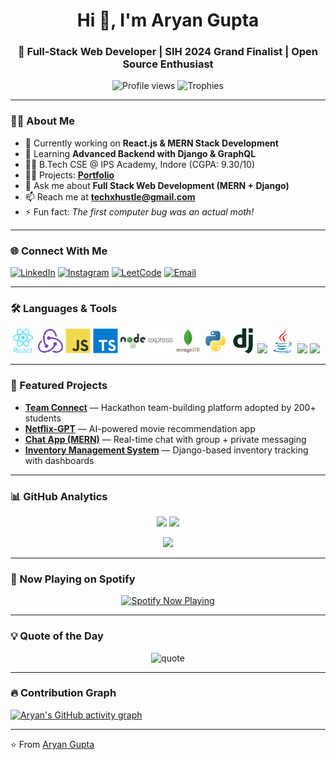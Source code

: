 <h1 align="center">Hi 👋, I'm Aryan Gupta</h1>
<h3 align="center">🚀 Full-Stack Web Developer | SIH 2024 Grand Finalist | Open Source Enthusiast</h3>

<p align="center">
  <img src="https://komarev.com/ghpvc/?username=aryangupta1105&label=Profile%20views&color=0e75b6&style=flat" alt="Profile views"/>
  <img src="https://github-profile-trophy.vercel.app/?username=aryangupta1105&theme=algolia&no-frame=true&margin-w=5" alt="Trophies"/>
</p>

---

### 👨‍💻 About Me
- 🔭 Currently working on **React.js & MERN Stack Development**  
- 🌱 Learning **Advanced Backend with Django & GraphQL**  
- 👨‍🎓 B.Tech CSE @ IPS Academy, Indore (CGPA: 9.30/10)  
- 👨‍💻 Projects: [**Portfolio**](https://aryan-gupta-portfolio-flare.lovable.app)  
- 💬 Ask me about **Full Stack Web Development (MERN + Django)**  
- 📫 Reach me at **techxhustle@gmail.com**  
- ⚡ Fun fact: *The first computer bug was an actual moth!*  

---

### 🌐 Connect With Me
[![LinkedIn](https://img.shields.io/badge/LinkedIn-0A66C2?style=for-the-badge&logo=linkedin&logoColor=white)](https://www.linkedin.com/in/aryan-gupta-77b534237)
[![Instagram](https://img.shields.io/badge/Instagram-E4405F?style=for-the-badge&logo=instagram&logoColor=white)](https://instagram.com/aryan_the_special_one._)
[![LeetCode](https://img.shields.io/badge/LeetCode-FFA116?style=for-the-badge&logo=leetcode&logoColor=black)](https://www.leetcode.com/aryan_gupta78934)
[![Email](https://img.shields.io/badge/Email-D14836?style=for-the-badge&logo=gmail&logoColor=white)](mailto:techxhustle@gmail.com)

---

### 🛠️ Languages & Tools
<p align="left">
  <img src="https://raw.githubusercontent.com/devicons/devicon/master/icons/react/react-original-wordmark.svg" width="40"/> 
  <img src="https://raw.githubusercontent.com/devicons/devicon/master/icons/redux/redux-original.svg" width="40"/> 
  <img src="https://raw.githubusercontent.com/devicons/devicon/master/icons/javascript/javascript-original.svg" width="40"/>
  <img src="https://raw.githubusercontent.com/devicons/devicon/master/icons/typescript/typescript-original.svg" width="40"/>
  <img src="https://raw.githubusercontent.com/devicons/devicon/master/icons/nodejs/nodejs-original-wordmark.svg" width="40"/>
  <img src="https://raw.githubusercontent.com/devicons/devicon/master/icons/express/express-original-wordmark.svg" width="40"/> 
  <img src="https://raw.githubusercontent.com/devicons/devicon/master/icons/mongodb/mongodb-original-wordmark.svg" width="40"/>
  <img src="https://raw.githubusercontent.com/devicons/devicon/master/icons/python/python-original.svg" width="40"/>
  <img src="https://raw.githubusercontent.com/devicons/devicon/master/icons/django/django-plain.svg" width="40"/>
  <img src="https://www.vectorlogo.zone/logos/tailwindcss/tailwindcss-icon.svg" width="40"/>
  <img src="https://raw.githubusercontent.com/devicons/devicon/master/icons/java/java-original.svg" width="40"/>
  <img src="https://www.vectorlogo.zone/logos/firebase/firebase-icon.svg" width="40"/>
  <img src="https://www.vectorlogo.zone/logos/git-scm/git-scm-icon.svg" width="40"/>
</p>

---

### 🚀 Featured Projects
- [**Team Connect**](https://team-connect-phi.vercel.app) — Hackathon team-building platform adopted by 200+ students  
- [**Netflix-GPT**](https://netflixgpt-aryan.web.app/) — AI-powered movie recommendation app  
- [**Chat App (MERN)**](https://chatty-frontend-7pr0.onrender.com) — Real-time chat with group + private messaging  
- [**Inventory Management System**](#) — Django-based inventory tracking with dashboards  

---

### 📊 GitHub Analytics
<p align="center">
  <img src="https://github-readme-stats.vercel.app/api?username=aryangupta1105&show_icons=true&theme=radical" height="150" />
  <img src="https://github-readme-stats.vercel.app/api/top-langs/?username=aryangupta1105&layout=compact&theme=radical" height="150" />
</p>

<p align="center">
  <img src="https://github-readme-streak-stats.herokuapp.com/?user=aryangupta1105&theme=radical" height="150"/>
</p>

---

### 🎵 Now Playing on Spotify
<p align="center">
  <a href="https://open.spotify.com/user/">
    <img src="https://novatorem.vercel.app/api/spotify" alt="Spotify Now Playing"/>
  </a>
</p>

---

### 💡 Quote of the Day
<p align="center">
  <img src="https://quotes-github-readme.vercel.app/api?type=horizontal&theme=radical" alt="quote"/>
</p>

---

### 🔥 Contribution Graph
[![Aryan's GitHub activity graph](https://github-readme-activity-graph.vercel.app/graph?username=aryangupta1105&theme=react-dark)](https://github.com/ashutosh00710/github-readme-activity-graph)

---

⭐️ From [Aryan Gupta](https://github.com/aryangupta1105)
